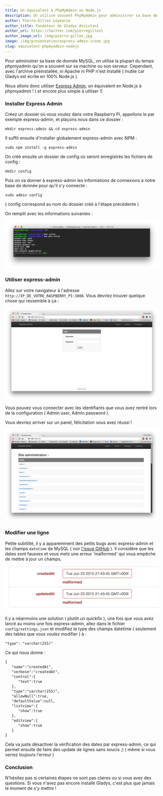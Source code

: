 ```yaml
---
title: Un équivalent à PhpMyAdmin en Node.js
description: On utilise souvent PhpMyAdmin pour administrer sa base de donnée MySQL, voici Express-admin, son équivalent Node.js !
author: Pierre-Gilles Leymarie
author_title: Fondateur de Gladys Assistant
author_url: https://twitter.com/pierregillesl
author_image_url: /img/pierre-gilles.jpg
image: /img/presentation/express-admin-icone.jpg
slug: equivalent-phpmyadmin-nodejs
---
```


Pour administrer sa base de donnée MySQL, on utilise la plupart du temps phpmyadmin qu'on a souvent sur sa machine ou son serveur. Cependant, avec l'archive préinstallée, ni Apache ni PHP n'est installé ( inutile car Gladys est écrite en 100% Node.js ).

Nous allons donc utiliser [Express Admin](http://simov.github.io/express-admin/), un équivalent en Node.js à phpmyadmin ! ( et encore plus simple à utiliser !)

<!--truncate-->

### Installer Express Admin

Créez un dossier où vous voulez dans votre Raspberry Pi, appellons le par exemple express-admin, et plaçons nous dans ce dossier :

```
mkdir express-admin && cd express-admin
```

Il suffit ensuite d'installer globalement express-admin avec NPM :

```
sudo npm install -g express-admin
```

On créé ensuite un dossier de config où seront enregistrés les fichiers de config :

```
mkdir config
```

Puis on va donner à express-admin les informations de connexions à notre base de donnée pour qu'il s'y connecte :

```
sudo admin config
```

( config correspond au nom du dossier créé à l'étape précédente )

On remplit avec les informations suivantes :

![Configuration](../static/img/articles/fr/equivalent-phphmyadmin-nodejs/configuration.png)

### Utiliser express-admin

Allez sur votre navigateur à l'adresse `http://IP_DE_VOTRE_RASPBERRY_PI:3000`. Vous devriez trouver quelque chose qui ressemble à ça :

![Login page](../static/img/articles/fr/equivalent-phphmyadmin-nodejs/login.png)

Vous pouvez vous connecter avec les identifiants que vous avez rentré lors de la configuration ( Admin user, Admin password ).

Vous devriez arriver sur un panel, félicitation vous avez réussi !

![Panel](../static/img/articles/fr/equivalent-phphmyadmin-nodejs/panel.png)

### Modifier une ligne

Petite subtilité, il y a apparemment des petits bugs avec express-admin et les champs `datetime` de MySQL ( voir [l'issue GitHub](https://github.com/simov/express-admin/issues/50) ). Il considère que les dates sont fausses et vous mets une erreur 'malformed' qui vous empêche de mettre à jour un champs.

![Malformed](../static/img/articles/fr/equivalent-phphmyadmin-nodejs/malformed.png)

Il y a néanmoins une solution ( plutôt un quickfix ), une fois que vous avez lancé au moins une fois express-admin, allez dans le fichier `config/settings.json` et modifiez le type des champs datetime ( seulement des tables que vous voulez modifier ) à :

```
"type": "varchar(255)"
```

Ce qui nous donne :

```
{
   "name":"createdAt",
   "verbose":"createdAt",
   "control":{
      "text":true
   },
   "type":"varchar(255)",
   "allowNull":true,
   "defaultValue":null,
   "listview":{
      "show":true
   },
   "editview":{
      "show":true
   }
}
```

Cela va juste désactiver la vérification des dates par express-admin, ce qui permet ensuite de faire des update de lignes sans soucis ;) ( même si vous verrez toujours l'erreur )

### Conclusion

N'hésitez pas si certaines étapes ne sont pas claires ou si vous avez des questions. Si vous n'avez pas encore installé Gladys, c'est plus que jamais le moment de s'y mettre !

